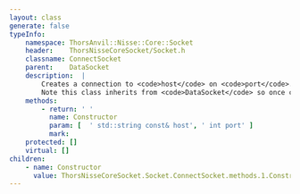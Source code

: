 ```yaml
---
layout: class
generate: false
typeInfo:
    namespace: ThorsAnvil::Nisse::Core::Socket
    header:    ThorsNisseCoreSocket/Socket.h
    classname: ConnectSocket
    parent:    DataSocket
    description:  |
        Creates a connection to <code>host</code> on <code>port</code>.
        Note this class inherits from <code>DataSocket</code> so once created you can read/write to the socket.
    methods:
        - return: ' '
          name: Constructor
          param: [  ' std::string const& host', ' int port' ]
          mark:  
    protected: []
    virtual: []
children:
    - name: Constructor
      value: ThorsNisseCoreSocket.Socket.ConnectSocket.methods.1.Constructor.md
---
```

